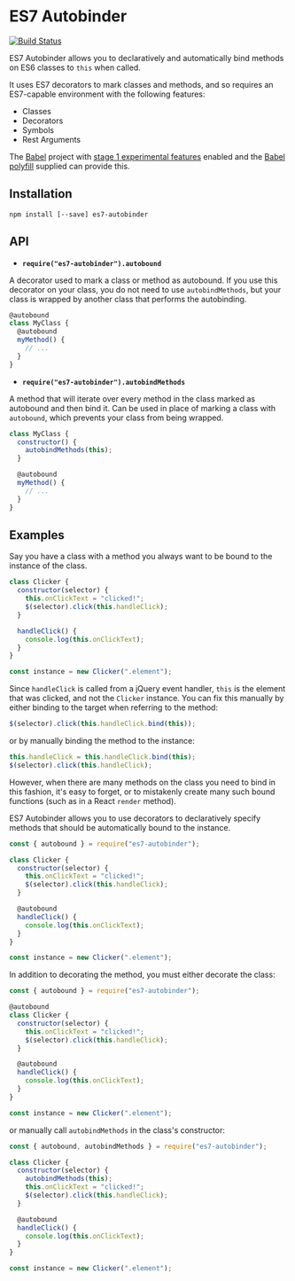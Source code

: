 ES7 Autobinder
==============

[![Build Status](https://travis-ci.org/BinaryMuse/es7-autobinder.svg?branch=master)](https://travis-ci.org/BinaryMuse/es7-autobinder)

ES7 Autobinder allows you to declaratively and automatically bind methods on ES6 classes to `this` when called.

It uses ES7 decorators to mark classes and methods, and so requires an ES7-capable environment with the following features:

* Classes
* Decorators
* Symbols
* Rest Arguments

The [Babel](http://babeljs.io/) project with [stage 1 experimental features](http://babeljs.io/docs/usage/experimental/) enabled and the [Babel polyfill](http://babeljs.io/docs/usage/polyfill/) supplied can provide this.

Installation
------------

```
npm install [--save] es7-autobinder
```

API
---

* **`require("es7-autobinder").autobound`**

A decorator used to mark a class or method as autobound. If you use this decorator on your class, you do not need to use `autobindMethods`, but your class is wrapped by another class that performs the autobinding.

```javascript
@autobound
class MyClass {
  @autobound
  myMethod() {
    // ...
  }
}
```

* **`require("es7-autobinder").autobindMethods`**

A method that will iterate over every method in the class marked as autobound and then bind it. Can be used in place of marking a class with `autobound`, which prevents your class from being wrapped.

```javascript
class MyClass {
  constructor() {
    autobindMethods(this);
  }

  @autobound
  myMethod() {
    // ...
  }
}
```

Examples
--------

Say you have a class with a method you always want to be bound to the instance of the class.

```javascript
class Clicker {
  constructor(selector) {
    this.onClickText = "clicked!";
    $(selector).click(this.handleClick);
  }

  handleClick() {
    console.log(this.onClickText);
  }
}

const instance = new Clicker(".element");
```

Since `handleClick` is called from a jQuery event handler, `this` is the element that was clicked, and not the `Clicker` instance. You can fix this manually by either binding to the target when referring to the method:

```javascript
$(selector).click(this.handleClick.bind(this));
```

or by manually binding the method to the instance:

```javascript
this.handleClick = this.handleClick.bind(this);
$(selector).click(this.handleClick);
```

However, when there are many methods on the class you need to bind in this fashion, it's easy to forget, or to mistakenly create many such bound functions (such as in a React `render` method).

ES7 Autobinder allows you to use decorators to declaratively specify methods that should be automatically bound to the instance.

```javascript
const { autobound } = require("es7-autobinder");

class Clicker {
  constructor(selector) {
    this.onClickText = "clicked!";
    $(selector).click(this.handleClick);
  }

  @autobound
  handleClick() {
    console.log(this.onClickText);
  }
}

const instance = new Clicker(".element");
```

In addition to decorating the method, you must either decorate the class:

```javascript
const { autobound } = require("es7-autobinder");

@autobound
class Clicker {
  constructor(selector) {
    this.onClickText = "clicked!";
    $(selector).click(this.handleClick);
  }

  @autobound
  handleClick() {
    console.log(this.onClickText);
  }
}

const instance = new Clicker(".element");
```

or manually call `autobindMethods` in the class's constructor:

```javascript
const { autobound, autobindMethods } = require("es7-autobinder");

class Clicker {
  constructor(selector) {
    autobindMethods(this);
    this.onClickText = "clicked!";
    $(selector).click(this.handleClick);
  }

  @autobound
  handleClick() {
    console.log(this.onClickText);
  }
}

const instance = new Clicker(".element");
```
